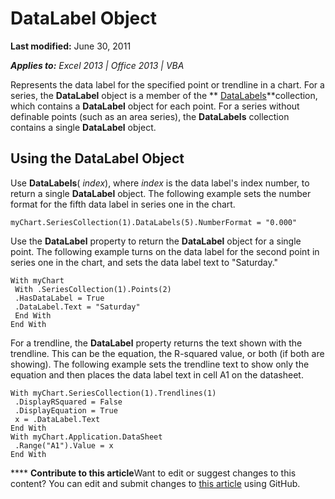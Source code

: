 
# DataLabel Object

 **Last modified:** June 30, 2011

 _**Applies to:** Excel 2013 | Office 2013 | VBA_

Represents the data label for the specified point or trendline in a chart. For a series, the  **DataLabel** object is a member of the ** [DataLabels](597c7269-71ed-5dcc-af6b-34dc908e9d58.md)**collection, which contains a  **DataLabel** object for each point. For a series without definable points (such as an area series), the **DataLabels** collection contains a single **DataLabel** object.


## Using the DataLabel Object

Use  **DataLabels**( _index_), where  _index_ is the data label's index number, to return a single **DataLabel** object. The following example sets the number format for the fifth data label in series one in the chart.


```
myChart.SeriesCollection(1).DataLabels(5).NumberFormat = "0.000"
```

Use the  **DataLabel** property to return the **DataLabel** object for a single point. The following example turns on the data label for the second point in series one in the chart, and sets the data label text to "Saturday."




```
With myChart 
 With .SeriesCollection(1).Points(2) 
 .HasDataLabel = True 
 .DataLabel.Text = "Saturday" 
 End With 
End With
```

For a trendline, the  **DataLabel** property returns the text shown with the trendline. This can be the equation, the R-squared value, or both (if both are showing). The following example sets the trendline text to show only the equation and then places the data label text in cell A1 on the datasheet.




```
With myChart.SeriesCollection(1).Trendlines(1) 
 .DisplayRSquared = False 
 .DisplayEquation = True 
 x = .DataLabel.Text 
End With 
With myChart.Application.DataSheet 
 .Range("A1").Value = x 
End With
```


****   **Contribute to this article**Want to edit or suggest changes to this content? You can edit and submit changes to  [this article](https://github.com/jhershey00/VBA_Excel_Test/OpenXMLCon/articles/5f823de1-a4c3-bf48-f2fc-c01aabdb9c4d.md) using GitHub.


